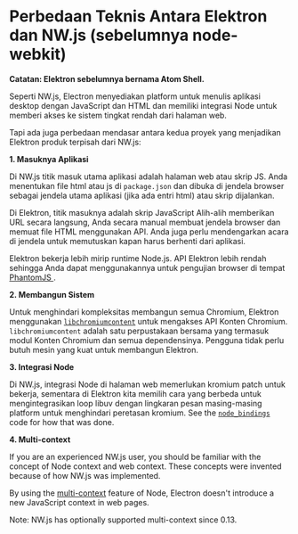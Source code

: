 # Perbedaan Teknis Antara Elektron dan NW.js (sebelumnya node-webkit)

**Catatan: Elektron sebelumnya bernama Atom Shell.**

Seperti NW.js, Electron menyediakan platform untuk menulis aplikasi desktop dengan JavaScript dan HTML dan memiliki integrasi Node untuk memberi akses ke sistem tingkat rendah dari halaman web.

Tapi ada juga perbedaan mendasar antara kedua proyek yang menjadikan Elektron produk terpisah dari NW.js:

**1. Masuknya Aplikasi**

Di NW.js titik masuk utama aplikasi adalah halaman web atau skrip JS. Anda menentukan file html atau js di ` package.json ` dan dibuka di jendela browser sebagai jendela utama aplikasi (jika ada entri html) atau skrip dijalankan.

Di Elektron, titik masuknya adalah skrip JavaScript Alih-alih memberikan URL secara langsung, Anda secara manual membuat jendela browser dan memuat file HTML menggunakan API. Anda juga perlu mendengarkan acara di jendela untuk memutuskan kapan harus berhenti dari aplikasi.

Elektron bekerja lebih mirip runtime Node.js. API Elektron lebih rendah sehingga Anda dapat menggunakannya untuk pengujian browser di tempat [ PhantomJS ](http://phantomjs.org/).

**2. Membangun Sistem**

Untuk menghindari kompleksitas membangun semua Chromium, Elektron menggunakan [` libchromiumcontent `](https://github.com/electron/libchromiumcontent) untuk mengakses API Konten Chromium. ` libchromiumcontent ` adalah satu perpustakaan bersama yang termasuk modul Konten Chromium dan semua dependensinya. Pengguna tidak perlu butuh mesin yang kuat untuk membangun Elektron.

**3. Integrasi Node**

Di NW.js, integrasi Node di halaman web memerlukan kromium patch untuk bekerja, sementara di Elektron kita memilih cara yang berbeda untuk mengintegrasikan loop libuv dengan lingkaran pesan masing-masing platform untuk menghindari peretasan kromium. See the [`node_bindings`](https://github.com/electron/electron/tree/master/atom/common) code for how that was done.

**4. Multi-context**

If you are an experienced NW.js user, you should be familiar with the concept of Node context and web context. These concepts were invented because of how NW.js was implemented.

By using the [multi-context](https://github.com/nodejs/node-v0.x-archive/commit/756b622) feature of Node, Electron doesn't introduce a new JavaScript context in web pages.

Note: NW.js has optionally supported multi-context since 0.13.